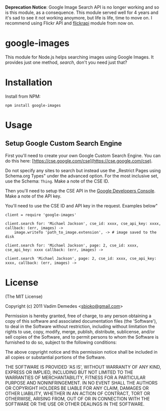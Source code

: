 **Deprecation Notice**: Google Image Search API is no longer working and so is this module, as a consequence. This module served well for 4 years and it's sad to see it not working anoymore, but life is life, time to move on. I recommend using Flickr API and  [flickrapi](https://www.npmjs.com/package/flickrapi) module from now on.

# google-images

This module for Node.js helps searching images using Google Images. It provides just one method, *search*, don't you need just that?

# Installation
Install from NPM:

```npm install google-images```

# Usage

## Setup Google Custom Search Engine

First you'll need to create your own Google Custom Search Engine. You can do this here: [https://cse.google.com/cse](https://cse.google.com/cse).

Do not specify any sites to search but instead use the _Restrict Pages using Schema.org Types" under the advanced option. For the most inclusive set, use the Schema: `Thing`. Make a note of the CSE ID.

Then you'll need to setup the CSE API in the [Google Developers Console](https://console.developers.google.com). Make a note of the API key.

You'll need to use the CSE ID and API key in the request. Examples below"

```
client = require 'google-images'	

client.search for: 'Michael Jackson', cse_id: xxxx, cse_api_key: xxxx, callback: (err, images) ->
	image.writeTo 'path_to_image.extension', -> # image saved to the disk

client.search for: 'Michael Jackson', page: 2, cse_id: xxxx, cse_api_key: xxxx callback: (err, images) ->

client.search 'Michael Jackson', page: 2, cse_id: xxxx, cse_api_key: xxxx, callback: (err, images) ->

```

# License 

(The MIT License)

Copyright (c) 2011 Vadim Demedes &lt;sbioko@gmail.com&gt;

Permission is hereby granted, free of charge, to any person obtaining
a copy of this software and associated documentation files (the
'Software'), to deal in the Software without restriction, including
without limitation the rights to use, copy, modify, merge, publish,
distribute, sublicense, and/or sell copies of the Software, and to
permit persons to whom the Software is furnished to do so, subject to
the following conditions:

The above copyright notice and this permission notice shall be
included in all copies or substantial portions of the Software.

THE SOFTWARE IS PROVIDED 'AS IS', WITHOUT WARRANTY OF ANY KIND,
EXPRESS OR IMPLIED, INCLUDING BUT NOT LIMITED TO THE WARRANTIES OF
MERCHANTABILITY, FITNESS FOR A PARTICULAR PURPOSE AND NONINFRINGEMENT.
IN NO EVENT SHALL THE AUTHORS OR COPYRIGHT HOLDERS BE LIABLE FOR ANY
CLAIM, DAMAGES OR OTHER LIABILITY, WHETHER IN AN ACTION OF CONTRACT,
TORT OR OTHERWISE, ARISING FROM, OUT OF OR IN CONNECTION WITH THE
SOFTWARE OR THE USE OR OTHER DEALINGS IN THE SOFTWARE.
